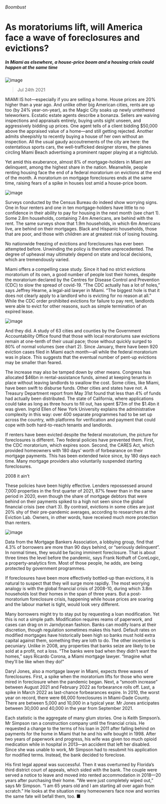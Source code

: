 ###### Boombust
# As moratoriums lift, will America face a wave of foreclosures and evictions? 
##### In Miami as elsewhere, a house-price boom and a housing crisis could happen at the same time 
![image](images/20210724_USP002_0.jpg) 
> Jul 24th 2021 
MIAMI IS hot—especially if you are selling a home. House prices are 20% higher than a year ago. And unlike other big American cities, rents are up too (by 24% year-on-year), as the Magic City soaks up newly untethered teleworkers. Ecstatic estate agents describe a bonanza. Sellers are waiving inspections and appraisals entirely, buying units sight unseen, and aggressively bidding up prices. One agent tells of a client bidding $50,000 above the appraised value of a home—and still getting rejected. Another admits sheepishly to recently buying a house of her own without an inspection. All the usual gaudy accoutrements of the city are here: the ostentatious sports cars, the well-trafficked designer stores, the planes circling Miami Beach advertising a prominent rapper playing at a nightclub.
Yet amid this exuberance, almost 8% of mortgage-holders in Miami are delinquent, among the highest share in the nation. Meanwhile, people renting housing face the end of a federal moratorium on evictions at the end of the month. A moratorium on mortgage foreclosures ends at the same time, raising fears of a spike in houses lost amid a house-price boom.
![image](images/20210724_USC010.png) 

Surveys conducted by the Census Bureau do indeed show worrying signs. One in four renters and one in ten mortgage-holders have little to no confidence in their ability to pay for housing in the next month (see chart 1). Some 2.8m households, containing 7.4m Americans, are behind with the rent. The same surveys show that 1.9m households, in which 6m Americans live, are behind on their mortgages. Black and Hispanic households, those that are poor, and those with children are at greatest risk of losing housing.

No nationwide freezing of evictions and foreclosures has ever been attempted before. Unwinding the policy is therefore unprecedented. The degree of upheaval may ultimately depend on state and local decisions, which are tremendously varied.
Miami offers a compelling case study. Since it had no strict evictions moratorium of its own, a good number of people lost their homes, despite the moratorium declared by the Centres for Disease Control and Prevention (CDC) to slow the spread of covid-19. “The CDC actually has a lot of holes,” says Jeffrey Hearne, a legal-aid lawyer in Miami. “The biggest hole is that it does not clearly apply to a landlord who is evicting for no reason at all.” While the CDC order prohibited evictions for failure to pay rent, landlords were able to evict for other reasons, such as simple termination of an expired lease.
![image](images/20210724_USC011.png) 

And they did. A study of 63 cities and counties by the Government Accountability Office found that those with local moratoriums saw evictions remain at one-tenth of their usual pace; those without quickly surged to 80% of normal volumes (see chart 2). Since January, there have been 920 eviction cases filed in Miami each month—all while the federal moratorium was in place. This suggests that the eventual number of pent-up evictions may be smaller than feared.
The increase may also be tamped down by other means. Congress has allocated $46bn in rental-assistance funds, aimed at keeping tenants in place without leaving landlords to swallow the cost. Some cities, like Miami, have been swift to disburse funds. Other cities and states have not. A Treasury Department report from May 31st found that less than 4% of funds had actually been distributed. The state of California, where applications could take as long as three hours to fill out, has spent $73m of the $1.4bn it was given. Ingrid Ellen of New York University explains the administrative complexity in this way: over 400 separate programmes had to be set up across the country, with platforms for verification and payment that could cope with both hard-to-reach tenants and landlords.
If renters have been evicted despite the federal moratorium, the picture for foreclosures is different. Two federal policies have prevented them. First, the CDC moratorium, which expires soon. Second, the CARES Act, which provided homeowners with 180 days’ worth of forbearance on their mortgage payments. This has been extended twice since, by 180 days each time. Many mortgage providers also voluntarily suspended starting foreclosures.
2008 it ain’t
These policies have been highly effective. Lenders repossessed around 7,000 properties in the first quarter of 2021, 87% fewer than in the same period in 2020, even though the share of mortgage debtors that were behind on their payments spiked to a high not seen since the global financial crisis (see chart 3). By contrast, evictions in some cities are just 20% shy of their pre-pandemic averages, according to researchers at the Eviction Lab. Owners, in other words, have received much more protection than renters.
![image](images/20210724_USC009.png) 

Data from the Mortgage Bankers Association, a lobbying group, find that 4.3% of borrowers are more than 90 days behind, or “seriously delinquent”. In normal times, they would be facing imminent foreclosure. That is about three times the level before the pandemic, says Frank Nothaft of CoreLogic, a property-analytics firm. Most of those people, he adds, are being protected by government programmes.
If foreclosures have been more effectively bottled-up than evictions, it is natural to suspect that they will surge more rapidly. The most worrying analogy is with the global financial crisis of 2008-10, during which 3.8m households lost their homes in the span of three years. But a post-moratorium foreclosure crisis, happening while house prices are soaring and the labour market is tight, would look very different.
Many borrowers might try to stay put by requesting a loan modification. Yet this is not a simple path. Modification requires reams of paperwork, and cases can drag on in Jarndycean fashion. Banks can modify loans at their discretion, though regulation sometimes makes this hard. Default rates on modified mortgages have historically been high so banks must hold extra capital against them, something they are loth to do. The other incentive is pecuniary. Unlike in 2008, any properties that banks seize are likely to be sold at a profit, not a loss. “The banks were bad when they didn’t want the homes,” says Ricardo Corona, a Miami mortgage lawyer. “Imagine what they’ll be like when they do!”
Daryl Jones, also a mortgage lawyer in Miami, expects three waves of foreclosures. First, a spike when the moratorium lifts for those who were mired in foreclosure when the pandemic began. Next, a “smooth increase” between August 2021 and February 2022 as forbearance rolls off. Last, a spike in March 2022 as last-chance forbearances expire. In 2010, the worst year on record, there were 66,000 foreclosures in Miami-Dade County. There are between 5,000 and 10,000 in a typical year. Mr Jones anticipates between 30,000 and 40,000 in the year from September 2021.
Each statistic is the aggregate of many glum stories. One is Keith Simpson’s. Mr Simpson ran a construction company until the financial crisis. He requested a change to the terms of his loan in 2011 after falling behind on payments for the home in Miami that he and his wife bought in 1998. After two years of paperwork and progress, his wife was given too much opioid medication while in hospital in 2013—an accident that left her disabled. Since she was unable to work, Mr Simpson had to resubmit his application for modified terms. Instead, the bank decided to foreclose.
His first legal appeal was successful. Then it was overturned by Florida’s third district court of appeals, which sided with the bank. The couple were served a notice to leave and moved into rented accommodation in 2018—20 years after purchasing their home. “We were just completely wiped out,” says Mr Simpson. “I am 65 years old and I am starting all over again from scratch.” He looks at the situation many homeowners face now and worries the same fate will befall them, too. ■
